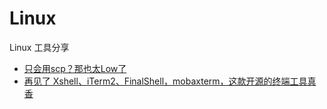 # Linux

Linux 工具分享

* [只会用scp？那也太Low了](https://mp.weixin.qq.com/s/Yt5ZItiIdL6Nt8lhwJ3NAA)
* [再见了 Xshell、iTerm2、FinalShell，mobaxterm，这款开源的终端工具真香](https://mp.weixin.qq.com/s/g9a5Rqm6UsjthTRkdwBY3A)
